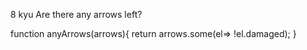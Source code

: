 8 kyu
Are there any arrows left?

function anyArrows(arrows){
  return arrows.some(el=> !el.damaged);
}
